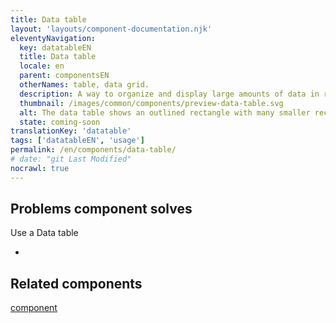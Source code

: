 ```yaml
---
title: Data table
layout: 'layouts/component-documentation.njk'
eleventyNavigation:
  key: datatableEN
  title: Data table
  locale: en
  parent: componentsEN
  otherNames: table, data grid.
  description: A way to organize and display large amounts of data in rows and columns.
  thumbnail: /images/common/components/preview-data-table.svg
  alt: The data table shows an outlined rectangle with many smaller rectangles inside it. At the top is one larger, light grey rectangle that goes across the entire table representing the table header. Below are smaller, darker grey rectangles representing the data within the table.
  state: coming-soon
translationKey: 'datatable'
tags: ['datatableEN', 'usage']
permalink: /en/components/data-table/
# date: "git Last Modified"
nocrawl: true
---
```


## Problems component solves

Use a Data table

-

<article class="bg-full-width bg-primary text-light pt-600 pb-300 my-600">
  <h2 class="mt-0">Related components</h2>

<a href="" class="link-light">component</a>

</article>
